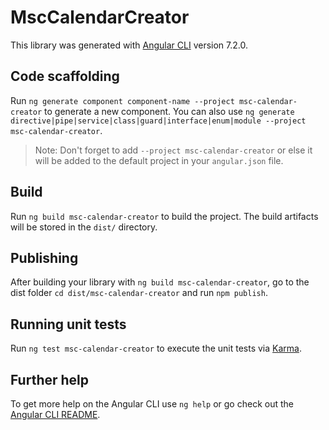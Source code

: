 # MscCalendarCreator

This library was generated with [Angular CLI](https://github.com/angular/angular-cli) version 7.2.0.

## Code scaffolding

Run `ng generate component component-name --project msc-calendar-creator` to generate a new component. You can also use `ng generate directive|pipe|service|class|guard|interface|enum|module --project msc-calendar-creator`.
> Note: Don't forget to add `--project msc-calendar-creator` or else it will be added to the default project in your `angular.json` file. 

## Build

Run `ng build msc-calendar-creator` to build the project. The build artifacts will be stored in the `dist/` directory.

## Publishing

After building your library with `ng build msc-calendar-creator`, go to the dist folder `cd dist/msc-calendar-creator` and run `npm publish`.

## Running unit tests

Run `ng test msc-calendar-creator` to execute the unit tests via [Karma](https://karma-runner.github.io).

## Further help

To get more help on the Angular CLI use `ng help` or go check out the [Angular CLI README](https://github.com/angular/angular-cli/blob/master/README.md).
